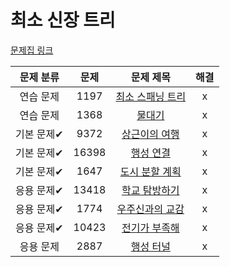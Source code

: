 # 최소 신장 트리

[문제집 링크](https://www.acmicpc.net/workbook/view/9907)

| 문제 분류 | 문제 | 문제 제목 | 해결 |
| :--: | :--: | :--: | :--: |
| 연습 문제 | 1197 | [최소 스패닝 트리](https://www.acmicpc.net/problem/1197) | x |
| 연습 문제 | 1368 | [물대기](https://www.acmicpc.net/problem/1368) | x |
| 기본 문제✔ | 9372 | [상근이의 여행](https://www.acmicpc.net/problem/9372) | x |
| 기본 문제✔ | 16398 | [행성 연결](https://www.acmicpc.net/problem/16398) | x |
| 기본 문제✔ | 1647 | [도시 분할 계획](https://www.acmicpc.net/problem/1647) | x |
| 응용 문제✔ | 13418 | [학교 탐방하기](https://www.acmicpc.net/problem/13418) | x |
| 응용 문제✔ | 1774 | [우주신과의 교감](https://www.acmicpc.net/problem/1774) | x |
| 응용 문제✔ | 10423 | [전기가 부족해](https://www.acmicpc.net/problem/10423) | x |
| 응용 문제 | 2887 | [행성 터널](https://www.acmicpc.net/problem/2887) | x |
